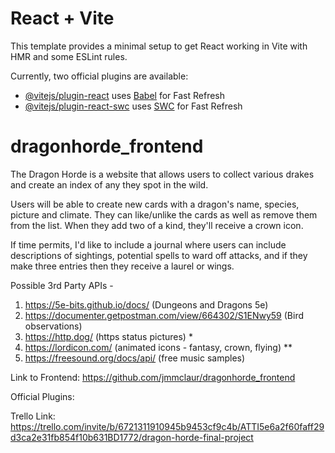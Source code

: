 # React + Vite

This template provides a minimal setup to get React working in Vite with HMR and some ESLint rules.

Currently, two official plugins are available:

- [@vitejs/plugin-react](https://github.com/vitejs/vite-plugin-react/blob/main/packages/plugin-react/README.md) uses [Babel](https://babeljs.io/) for Fast Refresh
- [@vitejs/plugin-react-swc](https://github.com/vitejs/vite-plugin-react-swc) uses [SWC](https://swc.rs/) for Fast Refresh

# dragonhorde_frontend

The Dragon Horde is a website that allows users to collect various drakes and create an index of any they spot in the wild.

Users will be able to create new cards with a dragon's name, species, picture and climate. They can like/unlike the cards as well as remove them from the list. When they add two of a kind, they'll receive a crown icon.

If time permits, I'd like to include a journal where users can include descriptions of sightings, potential spells to ward off attacks, and if they make three entries then they receive a laurel or wings.

Possible 3rd Party APIs -

1. https://5e-bits.github.io/docs/ (Dungeons and Dragons 5e)
2. https://documenter.getpostman.com/view/664302/S1ENwy59 (Bird observations)
3. https://http.dog/ (https status pictures) \*
4. https://lordicon.com/ (animated icons - fantasy, crown, flying) \*\*
5. https://freesound.org/docs/api/ (free music samples)

Link to Frontend: https://github.com/jmmclaur/dragonhorde_frontend

Official Plugins:

Trello Link: https://trello.com/invite/b/6721311910945b9453cf9c4b/ATTI5e6a2f60faff29d3ca2e31fb854f10b631BD1772/dragon-horde-final-project
